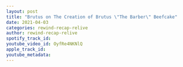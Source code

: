 ```yaml
---
layout: post
title: "Brutus on The Creation of Brutus \"The Barber\" Beefcake"
date: 2021-04-03
categories: rewind-recap-relive
author: rewind-recap-relive
spotify_track_id: 
youtube_video_id: OyfRe4NKNlQ
apple_track_id: 
youtube_metadata: 
---
```

